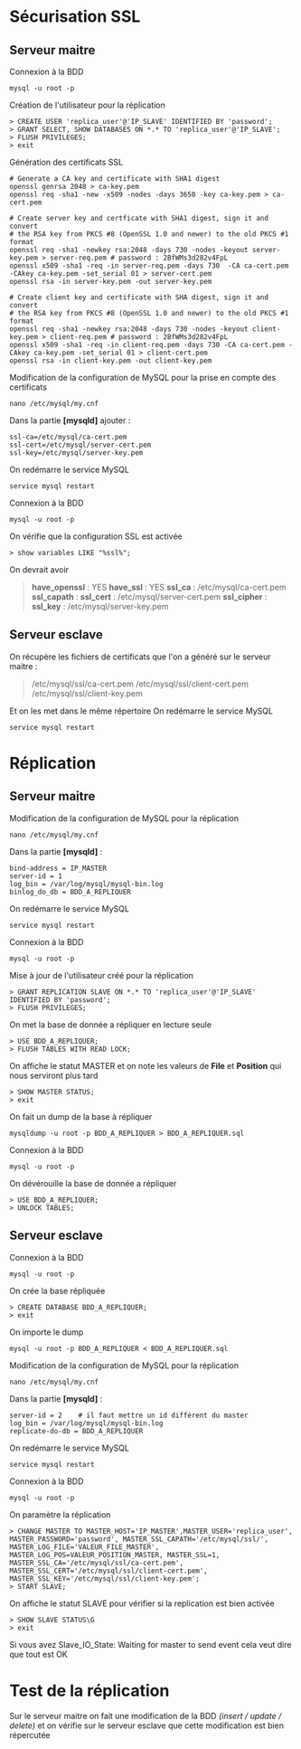 # Sécurisation SSL

## Serveur maitre

Connexion à la BDD

	mysql -u root -p

Création de l'utilisateur pour la réplication

	> CREATE USER 'replica_user'@'IP_SLAVE' IDENTIFIED BY 'password';
	> GRANT SELECT, SHOW DATABASES ON *.* TO 'replica_user'@'IP_SLAVE';
	> FLUSH PRIVILEGES;
	> exit

Génération des certificats SSL

	# Generate a CA key and certificate with SHA1 digest
	openssl genrsa 2048 > ca-key.pem
	openssl req -sha1 -new -x509 -nodes -days 3650 -key ca-key.pem > ca-cert.pem

	# Create server key and certficate with SHA1 digest, sign it and convert
	# the RSA key from PKCS #8 (OpenSSL 1.0 and newer) to the old PKCS #1 format
	openssl req -sha1 -newkey rsa:2048 -days 730 -nodes -keyout server-key.pem > server-req.pem # password : 2BfWMs3d282v4FpL
	openssl x509 -sha1 -req -in server-req.pem -days 730  -CA ca-cert.pem -CAkey ca-key.pem -set_serial 01 > server-cert.pem
	openssl rsa -in server-key.pem -out server-key.pem

	# Create client key and certificate with SHA digest, sign it and convert
	# the RSA key from PKCS #8 (OpenSSL 1.0 and newer) to the old PKCS #1 format
	openssl req -sha1 -newkey rsa:2048 -days 730 -nodes -keyout client-key.pem > client-req.pem # password : 2BfWMs3d282v4FpL
	openssl x509 -sha1 -req -in client-req.pem -days 730 -CA ca-cert.pem -CAkey ca-key.pem -set_serial 01 > client-cert.pem
	openssl rsa -in client-key.pem -out client-key.pem

Modification de la configuration de MySQL pour la prise en compte des certificats

	nano /etc/mysql/my.cnf

Dans la partie **[mysqld]** ajouter :

	ssl-ca=/etc/mysql/ca-cert.pem
	ssl-cert=/etc/mysql/server-cert.pem
	ssl-key=/etc/mysql/server-key.pem

On redémarre le service MySQL

	service mysql restart

Connexion à la BDD

	mysql -u root -p

On vérifie que la configuration SSL est activée

	> show variables LIKE "%ssl%";

On devrait avoir 

> **have_openssl** : YES
> **have_ssl** : YES
> **ssl_ca** : /etc/mysql/ca-cert.pem
> **ssl_capath** :
> **ssl_cert** : /etc/mysql/server-cert.pem
> **ssl_cipher** :
> **ssl_key** : /etc/mysql/server-key.pem


## Serveur esclave

On récupère les fichiers de certificats que l'on a généré sur le serveur maitre :

> /etc/mysql/ssl/ca-cert.pem
> /etc/mysql/ssl/client-cert.pem
> /etc/mysql/ssl/client-key.pem

Et on les met dans le même répertoire
On redémarre le service MySQL

    service mysql restart

# Réplication

## Serveur maitre

Modification de la configuration de MySQL pour la réplication

	nano /etc/mysql/my.cnf

Dans la partie **[mysqld]** :

    bind-address = IP_MASTER
	server-id = 1
	log_bin = /var/log/mysql/mysql-bin.log
	binlog_do_db = BDD_A_REPLIQUER

On redémarre le service MySQL

    service mysql restart

Connexion à la BDD

	mysql -u root -p

Mise à jour de l'utilisateur créé pour la réplication

    > GRANT REPLICATION SLAVE ON *.* TO 'replica_user'@'IP_SLAVE' IDENTIFIED BY 'password';
	> FLUSH PRIVILEGES;

On met la base de donnée a répliquer en lecture seule

	> USE BDD_A_REPLIQUER;
	> FLUSH TABLES WITH READ LOCK;

On affiche le statut MASTER et on note les valeurs de **File** et **Position** qui nous serviront plus tard

    > SHOW MASTER STATUS;
	> exit

On fait un dump de la base à répliquer

    mysqldump -u root -p BDD_A_REPLIQUER > BDD_A_REPLIQUER.sql

Connexion à la BDD

	mysql -u root -p

On dévérouille la base de donnée a répliquer

	> USE BDD_A_REPLIQUER;
	> UNLOCK TABLES;

## Serveur esclave

Connexion à la BDD

	mysql -u root -p

On crée la base répliquée

	> CREATE DATABASE BDD_A_REPLIQUER;
	> exit

On importe le dump

	mysql -u root -p BDD_A_REPLIQUER < BDD_A_REPLIQUER.sql

Modification de la configuration de MySQL pour la réplication

	nano /etc/mysql/my.cnf

Dans la partie **[mysqld]** :

	server-id = 2    # il faut mettre un id différent du master
	log_bin = /var/log/mysql/mysql-bin.log
	replicate-do-db = BDD_A_REPLIQUER

On redémarre le service MySQL

    service mysql restart

Connexion à la BDD

	mysql -u root -p

On paramètre la réplication

    > CHANGE MASTER TO MASTER_HOST='IP_MASTER',MASTER_USER='replica_user', MASTER_PASSWORD='password', MASTER_SSL_CAPATH='/etc/mysql/ssl/', MASTER_LOG_FILE='VALEUR_FILE_MASTER', MASTER_LOG_POS=VALEUR_POSITION_MASTER, MASTER_SSL=1, MASTER_SSL_CA='/etc/mysql/ssl/ca-cert.pem', MASTER_SSL_CERT='/etc/mysql/ssl/client-cert.pem', MASTER_SSL_KEY='/etc/mysql/ssl/client-key.pem';
	> START SLAVE;

On affiche le statut SLAVE pour vérifier si la replication est bien activée

	> SHOW SLAVE STATUS\G
	> exit

Si vous avez Slave_IO_State: Waiting for master to send event cela veut dire que tout est OK

# Test de la réplication

Sur le serveur maitre on fait une modification de la BDD *(insert / update / delete)* et on vérifie sur le serveur esclave que cette modification est bien répercutée

